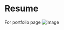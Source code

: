 # Resume
For portfolio page
![image](https://github.com/Pathak-at-GitHub/Protfolio/assets/116303837/e0a7312b-342d-47a6-bac3-a442da44a10b)

